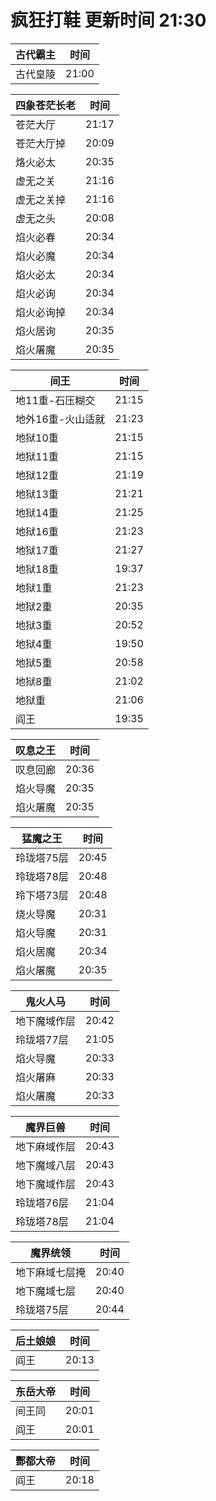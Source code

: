 # 疯狂打鞋 更新时间 21:30

| 古代霸主   | 时间    |
|--------|-------|
| 古代皇陵 | 21:00 |

| 四象苍茫长老   | 时间    |
|--------|-------|
| 苍茫大厅 | 21:17 |
| 苍茫大厅掉 | 20:09 |
| 烙火必太 | 20:35 |
| 虚无之关 | 21:16 |
| 虚无之关掉 | 21:16 |
| 虚无之头 | 20:08 |
| 焰火必春 | 20:34 |
| 焰火必魔 | 20:34 |
| 焰火必太 | 20:34 |
| 焰火必询 | 20:34 |
| 焰火必询掉 | 20:34 |
| 焰火居询 | 20:35 |
| 焰火屠魔 | 20:35 |

| 间王   | 时间    |
|--------|-------|
| 地11重-石压糊交 | 21:15 |
| 地外16重-火山适就 | 21:23 |
| 地狱10重 | 21:15 |
| 地狱11重 | 21:15 |
| 地狱12重 | 21:19 |
| 地狱13重 | 21:21 |
| 地狱14重 | 21:25 |
| 地狱16重 | 21:23 |
| 地狱17重 | 21:27 |
| 地狱18重 | 19:37 |
| 地狱1重 | 21:23 |
| 地狱2重 | 20:35 |
| 地狱3重 | 20:52 |
| 地狱4重 | 19:50 |
| 地狱5重 | 20:58 |
| 地狱8重 | 21:02 |
| 地狱重 | 21:06 |
| 阎王 | 19:35 |

| 叹息之王   | 时间    |
|--------|-------|
| 叹息回廊 | 20:36 |
| 焰火导魔 | 20:35 |
| 焰火屠魔 | 20:35 |

| 猛魔之王   | 时间    |
|--------|-------|
| 玲珑塔75层 | 20:45 |
| 玲珑塔78层 | 20:48 |
| 玲下塔73层 | 20:48 |
| 烧火导魔 | 20:31 |
| 焰火导魔 | 20:31 |
| 焰火居魔 | 20:34 |
| 焰火屠魔 | 20:35 |

| 鬼火人马   | 时间    |
|--------|-------|
| 地下魔域作层 | 20:42 |
| 玲珑塔77层 | 21:05 |
| 焰火导魔 | 20:33 |
| 焰火屠麻 | 20:33 |
| 焰火屠魔 | 20:33 |

| 魔界巨兽   | 时间    |
|--------|-------|
| 地下麻域作层 | 20:43 |
| 地下魔域八层 | 20:43 |
| 地下魔域作层 | 20:43 |
| 玲珑塔76层 | 21:04 |
| 玲珑塔78层 | 21:04 |

| 魔界统领   | 时间    |
|--------|-------|
| 地下麻域七层掩 | 20:40 |
| 地下魔域七层 | 20:40 |
| 玲珑塔75层 | 20:44 |

| 后土娘娘   | 时间    |
|--------|-------|
| 阎王 | 20:13 |

| 东岳大帝   | 时间    |
|--------|-------|
| 间王同 | 20:01 |
| 阎王 | 20:01 |

| 酆都大帝   | 时间    |
|--------|-------|
| 阎王 | 20:18 |